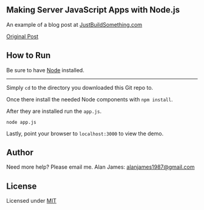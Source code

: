 Making Server JavaScript Apps with Node.js
---

An example of a blog post at [JustBuildSomething.com](http://justbuildsomething.com/)

[Original Post](http://justbuildsomething.com/making-server-javascript-apps-with-node-js/)

How to Run
---

Be sure to have [Node](http://nodejs.org/) installed.

---

Simply `cd` to the directory you downloaded this Git repo to. 

Once there install the needed Node components with `npm install`.

After they are installed run the `app.js`.

`node app.js`

Lastly, point your browser to `localhost:3000` to view the demo.

Author
---
Need more help? 
Please email me.
Alan James: [alanjames1987@gmail.com](mailto:alanjames1987@gmail.com)

License
---
Licensed under [MIT](https://github.com/JustBuildSomething/Making-Server-JavaScript-Apps-with-Node.js/blob/master/LICENSE)
